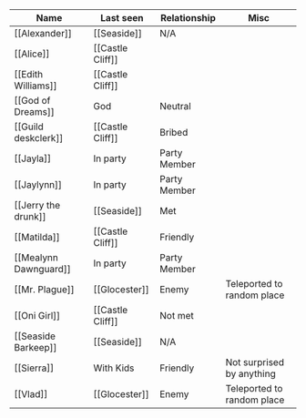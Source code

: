 | Name                  | Last seen        | Relationship | Misc                       |
| --------------------- | ---------------- | ------------ | -------------------------- |
| [[Alexander]]         | [[Seaside]]      | N/A          |                            |
| [[Alice]]             | [[Castle Cliff]] |              |                            | 
| [[Edith Williams]]    | [[Castle Cliff]] |              |                            |
| [[God of Dreams]]     | God              | Neutral      |                            |
| [[Guild deskclerk]]   | [[Castle Cliff]] | Bribed       |                            |
| [[Jayla]]             | In party         | Party Member |                            |
| [[Jaylynn]]           | In party         | Party Member |                            |
| [[Jerry the drunk]]   | [[Seaside]]      | Met          |                            |
| [[Matilda]]           | [[Castle Cliff]] | Friendly     |                            |
| [[Mealynn Dawnguard]] | In party         | Party Member |                            |
| [[Mr. Plague]]        | [[Glocester]]    | Enemy        | Teleported to random place |
| [[Oni Girl]]          | [[Castle Cliff]] | Not met      |                            |
| [[Seaside Barkeep]]   | [[Seaside]]      | N/A          |                            |
| [[Sierra]]            | With Kids        | Friendly     | Not surprised by anything  |
| [[Vlad]]              | [[Glocester]]    | Enemy        | Teleported to random place |
